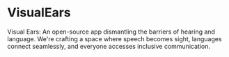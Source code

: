 # VisualEars
Visual Ears: An open-source app dismantling the barriers of hearing and language. We're crafting a space where speech becomes sight, languages connect seamlessly, and everyone accesses inclusive communication.
